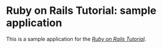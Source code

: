 # Ruby on Rails Tutorial: sample application

This is a sample application for the [*Ruby on Rails Tutorial*](http://railstutorial.org).
